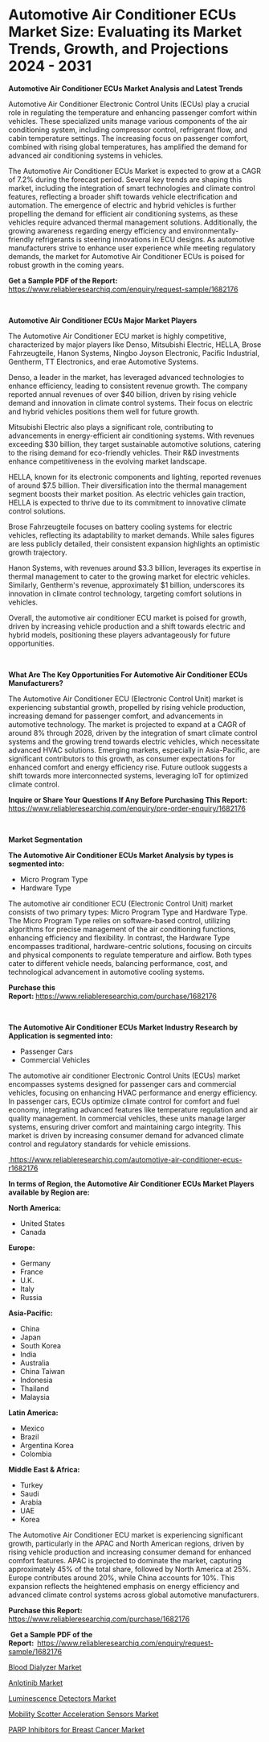<p><h1>Automotive Air Conditioner ECUs Market Size: Evaluating its Market Trends, Growth, and Projections 2024 - 2031</h1></p><p><strong>Automotive Air Conditioner ECUs Market Analysis and Latest Trends</strong></p>
<p><p>Automotive Air Conditioner Electronic Control Units (ECUs) play a crucial role in regulating the temperature and enhancing passenger comfort within vehicles. These specialized units manage various components of the air conditioning system, including compressor control, refrigerant flow, and cabin temperature settings. The increasing focus on passenger comfort, combined with rising global temperatures, has amplified the demand for advanced air conditioning systems in vehicles.</p><p>The Automotive Air Conditioner ECUs Market is expected to grow at a CAGR of 7.2% during the forecast period. Several key trends are shaping this market, including the integration of smart technologies and climate control features, reflecting a broader shift towards vehicle electrification and automation. The emergence of electric and hybrid vehicles is further propelling the demand for efficient air conditioning systems, as these vehicles require advanced thermal management solutions. Additionally, the growing awareness regarding energy efficiency and environmentally-friendly refrigerants is steering innovations in ECU designs. As automotive manufacturers strive to enhance user experience while meeting regulatory demands, the market for Automotive Air Conditioner ECUs is poised for robust growth in the coming years.</p></p>
<p><strong>Get a Sample PDF of the Report:&nbsp;</strong> <a href="https://www.reliableresearchiq.com/enquiry/request-sample/1682176?utm_campaign=1358&utm_medium=2&utm_source=Github&utm_content=ia&utm_term=01102024&utm_id=automotive-air-conditioner-ecus">https://www.reliableresearchiq.com/enquiry/request-sample/1682176</a></p>
<p>&nbsp;</p>
<p><strong>Automotive Air Conditioner ECUs Major Market Players</strong></p>
<p><p>The Automotive Air Conditioner ECU market is highly competitive, characterized by major players like Denso, Mitsubishi Electric, HELLA, Brose Fahrzeugteile, Hanon Systems, Ningbo Joyson Electronic, Pacific Industrial, Gentherm, TT Electronics, and erae Automotive Systems. </p><p>Denso, a leader in the market, has leveraged advanced technologies to enhance efficiency, leading to consistent revenue growth. The company reported annual revenues of over $40 billion, driven by rising vehicle demand and innovation in climate control systems. Their focus on electric and hybrid vehicles positions them well for future growth.</p><p>Mitsubishi Electric also plays a significant role, contributing to advancements in energy-efficient air conditioning systems. With revenues exceeding $30 billion, they target sustainable automotive solutions, catering to the rising demand for eco-friendly vehicles. Their R&D investments enhance competitiveness in the evolving market landscape.</p><p>HELLA, known for its electronic components and lighting, reported revenues of around $7.5 billion. Their diversification into the thermal management segment boosts their market position. As electric vehicles gain traction, HELLA is expected to thrive due to its commitment to innovative climate control solutions.</p><p>Brose Fahrzeugteile focuses on battery cooling systems for electric vehicles, reflecting its adaptability to market demands. While sales figures are less publicly detailed, their consistent expansion highlights an optimistic growth trajectory.</p><p>Hanon Systems, with revenues around $3.3 billion, leverages its expertise in thermal management to cater to the growing market for electric vehicles. Similarly, Gentherm's revenue, approximately $1 billion, underscores its innovation in climate control technology, targeting comfort solutions in vehicles.</p><p>Overall, the automotive air conditioner ECU market is poised for growth, driven by increasing vehicle production and a shift towards electric and hybrid models, positioning these players advantageously for future opportunities.</p></p>
<p>&nbsp;</p>
<p><strong>What Are The Key Opportunities For Automotive Air Conditioner ECUs Manufacturers?</strong></p>
<p><p>The Automotive Air Conditioner ECU (Electronic Control Unit) market is experiencing substantial growth, propelled by rising vehicle production, increasing demand for passenger comfort, and advancements in automotive technology. The market is projected to expand at a CAGR of around 8% through 2028, driven by the integration of smart climate control systems and the growing trend towards electric vehicles, which necessitate advanced HVAC solutions. Emerging markets, especially in Asia-Pacific, are significant contributors to this growth, as consumer expectations for enhanced comfort and energy efficiency rise. Future outlook suggests a shift towards more interconnected systems, leveraging IoT for optimized climate control.</p></p>
<p><strong>Inquire or Share Your Questions If Any Before Purchasing This Report:</strong> <a href="https://www.reliableresearchiq.com/enquiry/pre-order-enquiry/1682176?utm_campaign=1358&utm_medium=2&utm_source=Github&utm_content=ia&utm_term=01102024&utm_id=automotive-air-conditioner-ecus">https://www.reliableresearchiq.com/enquiry/pre-order-enquiry/1682176</a></p>
<p>&nbsp;</p>
<p><strong>Market Segmentation</strong></p>
<p><strong>The Automotive Air Conditioner ECUs Market Analysis by types is segmented into:</strong></p>
<p><ul><li>Micro Program Type</li><li>Hardware Type</li></ul></p>
<p><p>The automotive air conditioner ECU (Electronic Control Unit) market consists of two primary types: Micro Program Type and Hardware Type. The Micro Program Type relies on software-based control, utilizing algorithms for precise management of the air conditioning functions, enhancing efficiency and flexibility. In contrast, the Hardware Type encompasses traditional, hardware-centric solutions, focusing on circuits and physical components to regulate temperature and airflow. Both types cater to different vehicle needs, balancing performance, cost, and technological advancement in automotive cooling systems.</p></p>
<p><strong>Purchase this Report:&nbsp;</strong><a href="https://www.reliableresearchiq.com/purchase/1682176?utm_campaign=1358&utm_medium=2&utm_source=Github&utm_content=ia&utm_term=01102024&utm_id=automotive-air-conditioner-ecus">https://www.reliableresearchiq.com/purchase/1682176</a></p>
<p>&nbsp;</p>
<p><strong>The Automotive Air Conditioner ECUs Market Industry Research by Application is segmented into:</strong></p>
<p><ul><li>Passenger Cars</li><li>Commercial Vehicles</li></ul></p>
<p><p>The automotive air conditioner Electronic Control Units (ECUs) market encompasses systems designed for passenger cars and commercial vehicles, focusing on enhancing HVAC performance and energy efficiency. In passenger cars, ECUs optimize climate control for comfort and fuel economy, integrating advanced features like temperature regulation and air quality management. In commercial vehicles, these units manage larger systems, ensuring driver comfort and maintaining cargo integrity. This market is driven by increasing consumer demand for advanced climate control and regulatory standards for vehicle emissions.</p></p>
<p><a href="https://www.reliableresearchiq.com/automotive-air-conditioner-ecus-r1682176?utm_campaign=1358&utm_medium=2&utm_source=Github&utm_content=ia&utm_term=01102024&utm_id=automotive-air-conditioner-ecus">&nbsp;https://www.reliableresearchiq.com/automotive-air-conditioner-ecus-r1682176</a></p>
<p><strong>In terms of Region, the Automotive Air Conditioner ECUs Market Players available by Region are:</strong></p>
<p>
    <p> <strong> North America: </strong>
        <ul>
            <li>United States</li>
            <li>Canada</li>
        </ul>
        </p> 
    <p> <strong> Europe: </strong>
        <ul>
            <li>Germany</li>
            <li>France</li>
            <li>U.K.</li>
            <li>Italy</li>
            <li>Russia</li>
        </ul>
        </p> 
    <p> <strong> Asia-Pacific: </strong>
        <ul>
            <li>China</li>
            <li>Japan</li>
            <li>South Korea</li>
            <li>India</li>
            <li>Australia</li>
            <li>China Taiwan</li>
            <li>Indonesia</li>
            <li>Thailand</li>
            <li>Malaysia</li>
        </ul>
        </p> 
    <p> <strong> Latin America: </strong>
        <ul>
            <li>Mexico</li>
            <li>Brazil</li>
            <li>Argentina Korea</li>
            <li>Colombia</li>
        </ul>
        </p> 
    <p> <strong> Middle East & Africa: </strong>
        <ul>
            <li>Turkey</li>
            <li>Saudi</li>
            <li>Arabia</li>
            <li>UAE</li>
            <li>Korea</li>
        </ul>
    </p>
    </p>
<p><p>The Automotive Air Conditioner ECU market is experiencing significant growth, particularly in the APAC and North American regions, driven by rising vehicle production and increasing consumer demand for enhanced comfort features. APAC is projected to dominate the market, capturing approximately 45% of the total share, followed by North America at 25%. Europe contributes around 20%, while China accounts for 10%. This expansion reflects the heightened emphasis on energy efficiency and advanced climate control systems across global automotive manufacturers.</p></p>
<p><strong>Purchase this Report: </strong><a href="https://www.reliableresearchiq.com/purchase/1682176?utm_campaign=1358&utm_medium=2&utm_source=Github&utm_content=ia&utm_term=01102024&utm_id=automotive-air-conditioner-ecus">https://www.reliableresearchiq.com/purchase/1682176</a></p>
<p>&nbsp;<strong>Get a Sample PDF of the Report:&nbsp;&nbsp;</strong><a href="https://www.reliableresearchiq.com/enquiry/request-sample/1682176?utm_campaign=1358&utm_medium=2&utm_source=Github&utm_content=ia&utm_term=01102024&utm_id=automotive-air-conditioner-ecus">https://www.reliableresearchiq.com/enquiry/request-sample/1682176</a></p>
<p><strong></strong></p>
<p><p><a href="https://www.linkedin.com/pulse/blood-dialyzer-market-size-growth-trends-statistics-h7dae?utm_campaign=1358&utm_medium=2&utm_source=Github&utm_content=ia&utm_term=01102024&utm_id=automotive-air-conditioner-ecus">Blood Dialyzer Market</a></p><p><a href="https://www.linkedin.com/pulse/anlotinib-market-revolution-2024-2031-trends-shaping-next-decade-wiumf?utm_campaign=1358&utm_medium=2&utm_source=Github&utm_content=ia&utm_term=01102024&utm_id=automotive-air-conditioner-ecus">Anlotinib Market</a></p><p><a href="https://issuu.com/reportprime-2/docs/luminescence-detectors-market-size-_93331e7c110f68?utm_campaign=1358&utm_medium=2&utm_source=Github&utm_content=ia&utm_term=01102024&utm_id=automotive-air-conditioner-ecus">Luminescence Detectors Market</a></p><p><a href="https://issuu.com/reportprime-2/docs/mobility-scotter-acceleration-senso_6114e0cbc4a597?utm_campaign=1358&utm_medium=2&utm_source=Github&utm_content=ia&utm_term=01102024&utm_id=automotive-air-conditioner-ecus">Mobility Scotter Acceleration Sensors Market</a></p><p><a href="https://www.linkedin.com/pulse/parp-inhibitors-breast-cancer-market-size-growing-cagr-125-sggtf?utm_campaign=1358&utm_medium=2&utm_source=Github&utm_content=ia&utm_term=01102024&utm_id=automotive-air-conditioner-ecus">PARP Inhibitors for Breast Cancer Market</a></p></p>